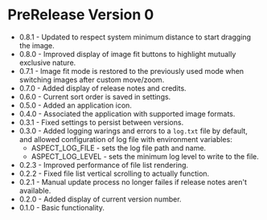 # PreRelease Version 0

* 0.8.1 - Updated to respect system minimum distance to start dragging the image.
* 0.8.0 - Improved display of image fit buttons to highlight mutually exclusive nature.
* 0.7.1 - Image fit mode is restored to the previously used mode when switching images after custom move/zoom.
* 0.7.0 - Added display of release notes and credits.
* 0.6.0 - Current sort order is saved in settings.
* 0.5.0 - Added an application icon.
* 0.4.0 - Associated the application with supported image formats.
* 0.3.1 - Fixed settings to persist between versions.
* 0.3.0 - Added logging warings and errors to a `log.txt` file by default,
  and allowed configuration of log file with environment variables:
  * ASPECT_LOG_FILE - sets the log file path and name.
  * ASPECT_LOG_LEVEL - sets the minimum log level to write to the file.
* 0.2.3 - Improved performance of file list rendering.
* 0.2.2 - Fixed file list vertical scrolling to actually function.
* 0.2.1 - Manual update process no longer failes if release notes aren't available.
* 0.2.0 - Added display of current version number.
* 0.1.0 - Basic functionality.
